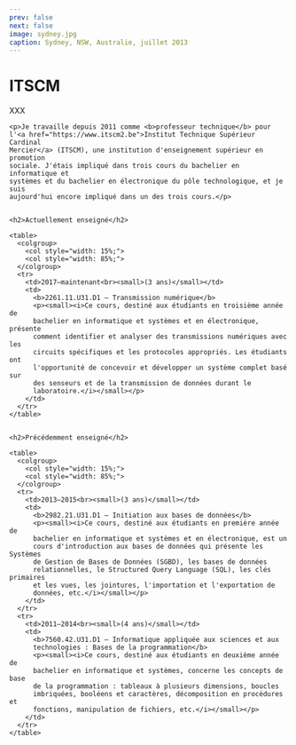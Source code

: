 ```yaml
---
prev: false
next: false
image: sydney.jpg
caption: Sydney, NSW, Australie, juillet 2013
---
```


# ITSCM

XXX

    <p>Je travaille depuis 2011 comme <b>professeur technique</b> pour
    l'<a href="https://www.itscm2.be">Institut Technique Supérieur Cardinal
    Mercier</a> (ITSCM), une institution d'enseignement supérieur en promotion
    sociale. J'étais impliqué dans trois cours du bachelier en informatique et
    systèmes et du bachelier en électronique du pôle technologique, et je suis
    aujourd'hui encore impliqué dans un des trois cours.</p>


    <h2>Actuellement enseigné</h2>

    <table>
      <colgroup>
        <col style="width: 15%;">
        <col style="width: 85%;">
      </colgroup>
      <tr>
        <td>2017–maintenant<br><small>(3 ans)</small></td>
        <td>
          <b>2261.11.U31.D1 – Transmission numérique</b>
          <p><small><i>Ce cours, destiné aux étudiants en troisième année de
          bachelier en informatique et systèmes et en électronique, présente
          comment identifier et analyser des transmissions numériques avec les
          circuits spécifiques et les protocoles appropriés. Les étudiants ont
          l'opportunité de concevoir et développer un système complet basé sur
          des senseurs et de la transmission de données durant le
          laboratoire.</i></small></p>
        </td>
      </tr>
    </table>


    <h2>Précédemment enseigné</h2>

    <table>
      <colgroup>
        <col style="width: 15%;">
        <col style="width: 85%;">
      </colgroup>
      <tr>
        <td>2013–2015<br><small>(3 ans)</small></td>
        <td>
          <b>2982.21.U31.D1 – Initiation aux bases de données</b>
          <p><small><i>Ce cours, destiné aux étudiants en première année de
          bachelier en informatique et systèmes et en électronique, est un
          cours d'introduction aux bases de données qui présente les Systèmes
          de Gestion de Bases de Données (SGBD), les bases de données
          relationnelles, le Structured Query Language (SQL), les clés primaires
          et les vues, les jointures, l'importation et l'exportation de
          données, etc.</i></small></p>
        </td>
      </tr>
      <tr>
        <td>2011–2014<br><small>(4 ans)</small></td>
        <td>
          <b>7560.42.U31.D1 – Informatique appliquée aux sciences et aux
          technologies : Bases de la programmation</b>
          <p><small><i>Ce cours, destiné aux étudiants en deuxième année de
          bachelier en informatique et systèmes, concerne les concepts de base
          de la programmation : tableaux à plusieurs dimensions, boucles
          imbriquées, booléens et caractères, décomposition en procédures et
          fonctions, manipulation de fichiers, etc.</i></small></p>
        </td>
      </tr>
    </table>
